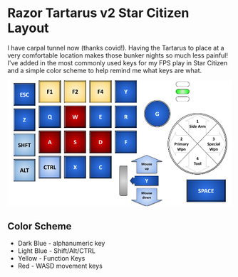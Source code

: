 # Razor Tartarus v2 Star Citizen Layout
I have carpal tunnel now (thanks covid!). Having the Tartarus to place at a very comfortable location makes those bunker nights so much less painful! 
I've added in the most commonly used keys for my FPS play in Star Citizen and a simple color scheme to help remind me what keys are what. 

![Tartarus v2 Diagram for Star Citizen](./Star%20Citizen%20Razer%20Tartarus.png)
## Color Scheme
- Dark Blue - alphanumeric key
- Light Blue - Shift/Alt/CTRL
- Yellow - Function Keys
- Red - WASD movement keys